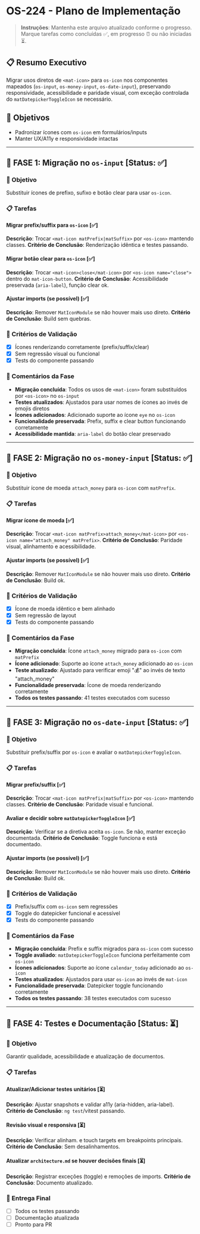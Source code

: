 # OS-224 - Plano de Implementação

> **Instruções**: Mantenha este arquivo atualizado conforme o progresso. Marque tarefas como concluídas ✅, em progresso ⏰ ou não iniciadas ⏳.

## 📋 Resumo Executivo

Migrar usos diretos de `<mat-icon>` para `os-icon` nos componentes mapeados (`os-input`, `os-money-input`, `os-date-input`), preservando responsividade, acessibilidade e paridade visual, com exceção controlada do `matDatepickerToggleIcon` se necessário.

## 🎯 Objetivos

- Padronizar ícones com `os-icon` em formulários/inputs
- Manter UX/A11y e responsividade intactas

---

## 📅 FASE 1: Migração no `os-input` [Status: ✅]

### 🎯 Objetivo

Substituir ícones de prefixo, sufixo e botão clear para usar `os-icon`.

### 📋 Tarefas

#### Migrar prefix/suffix para `os-icon` [✅]

**Descrição**: Trocar `<mat-icon matPrefix|matSuffix>` por `<os-icon>` mantendo classes.
**Critério de Conclusão**: Renderização idêntica e testes passando.

#### Migrar botão clear para `os-icon` [✅]

**Descrição**: Trocar `<mat-icon>close</mat-icon>` por `<os-icon name="close">` dentro do `mat-icon-button`.
**Critério de Conclusão**: Acessibilidade preservada (`aria-label`), função clear ok.

#### Ajustar imports (se possível) [✅]

**Descrição**: Remover `MatIconModule` se não houver mais uso direto.
**Critério de Conclusão**: Build sem quebras.

### 🧪 Critérios de Validação

- [x] Ícones renderizando corretamente (prefix/suffix/clear)
- [x] Sem regressão visual ou funcional
- [x] Tests do componente passando

### 📝 Comentários da Fase

- **Migração concluída**: Todos os usos de `<mat-icon>` foram substituídos por `<os-icon>` no `os-input`
- **Testes atualizados**: Ajustados para usar nomes de ícones ao invés de emojis diretos
- **Ícones adicionados**: Adicionado suporte ao ícone `eye` no `os-icon`
- **Funcionalidade preservada**: Prefix, suffix e clear button funcionando corretamente
- **Acessibilidade mantida**: `aria-label` do botão clear preservado

---

## 📅 FASE 2: Migração no `os-money-input` [Status: ✅]

### 🎯 Objetivo

Substituir ícone de moeda `attach_money` para `os-icon` com `matPrefix`.

### 📋 Tarefas

#### Migrar ícone de moeda [✅]

**Descrição**: Trocar `<mat-icon matPrefix>attach_money</mat-icon>` por `<os-icon name="attach_money" matPrefix>`.
**Critério de Conclusão**: Paridade visual, alinhamento e acessibilidade.

#### Ajustar imports (se possível) [✅]

**Descrição**: Remover `MatIconModule` se não houver mais uso direto.
**Critério de Conclusão**: Build ok.

### 🧪 Critérios de Validação

- [x] Ícone de moeda idêntico e bem alinhado
- [x] Sem regressão de layout
- [x] Tests do componente passando

### 📝 Comentários da Fase

- **Migração concluída**: Ícone `attach_money` migrado para `os-icon` com `matPrefix`
- **Ícone adicionado**: Suporte ao ícone `attach_money` adicionado ao `os-icon`
- **Teste atualizado**: Ajustado para verificar emoji "💰" ao invés de texto "attach_money"
- **Funcionalidade preservada**: Ícone de moeda renderizando corretamente
- **Todos os testes passando**: 41 testes executados com sucesso

---

## 📅 FASE 3: Migração no `os-date-input` [Status: ✅]

### 🎯 Objetivo

Substituir prefix/suffix por `os-icon` e avaliar o `matDatepickerToggleIcon`.

### 📋 Tarefas

#### Migrar prefix/suffix [✅]

**Descrição**: Trocar `<mat-icon matPrefix|matSuffix>` por `<os-icon>` mantendo classes.
**Critério de Conclusão**: Paridade visual e funcional.

#### Avaliar e decidir sobre `matDatepickerToggleIcon` [✅]

**Descrição**: Verificar se a diretiva aceita `os-icon`. Se não, manter exceção documentada.
**Critério de Conclusão**: Toggle funciona e está documentado.

#### Ajustar imports (se possível) [✅]

**Descrição**: Remover `MatIconModule` se não houver mais uso direto.
**Critério de Conclusão**: Build ok.

### 🧪 Critérios de Validação

- [x] Prefix/suffix com `os-icon` sem regressões
- [x] Toggle do datepicker funcional e acessível
- [x] Tests do componente passando

### 📝 Comentários da Fase

- **Migração concluída**: Prefix e suffix migrados para `os-icon` com sucesso
- **Toggle avaliado**: `matDatepickerToggleIcon` funciona perfeitamente com `os-icon`
- **Ícones adicionados**: Suporte ao ícone `calendar_today` adicionado ao `os-icon`
- **Testes atualizados**: Ajustados para usar `os-icon` ao invés de `mat-icon`
- **Funcionalidade preservada**: Datepicker toggle funcionando corretamente
- **Todos os testes passando**: 38 testes executados com sucesso

---

## 📅 FASE 4: Testes e Documentação [Status: ⏳]

### 🎯 Objetivo

Garantir qualidade, acessibilidade e atualização de documentos.

### 📋 Tarefas

#### Atualizar/Adicionar testes unitários [⏳]

**Descrição**: Ajustar snapshots e validar a11y (aria-hidden, aria-label).
**Critério de Conclusão**: `ng test`/vitest passando.

#### Revisão visual e responsiva [⏳]

**Descrição**: Verificar alinham. e touch targets em breakpoints principais.
**Critério de Conclusão**: Sem desalinhamentos.

#### Atualizar `architecture.md` se houver decisões finais [⏳]

**Descrição**: Registrar exceções (toggle) e remoções de imports.
**Critério de Conclusão**: Documento atualizado.

### 🏁 Entrega Final

- [ ] Todos os testes passando
- [ ] Documentação atualizada
- [ ] Pronto para PR
